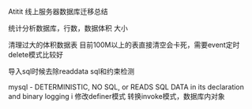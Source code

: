 Atitit 线上服务器数据库迁移总结

统计分析数据库，行数，数据体积 大小


清理过大的体积数据表
目前100M以上的表直接清空会卡死，需要event定时delete模式比较好

导入sql时候去除readdata sql和约束检测

mysql - DETERMINISTIC, NO SQL, or READS SQL DATA in its declaration and binary logging i
修改definer模式 转换invoke模式，数据库内对象

